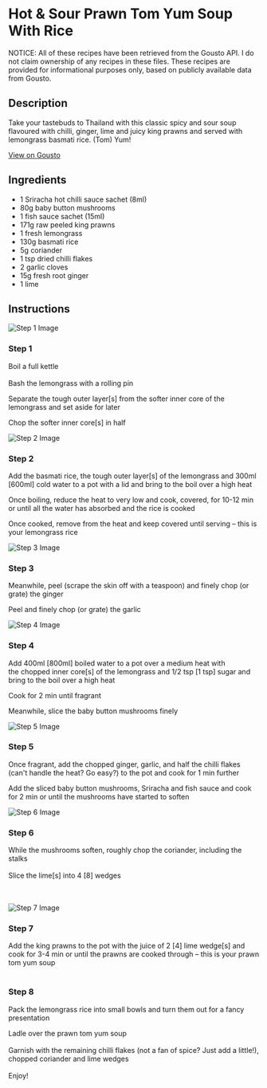 # Hot & Sour Prawn Tom Yum Soup With Rice

NOTICE: All of these recipes have been retrieved from the Gousto API. I do not claim ownership of any recipes in these files. These recipes are provided for informational purposes only, based on publicly available data from Gousto.

## Description

Take your tastebuds to Thailand with this classic spicy and sour soup flavoured with chilli, ginger, lime and juicy king prawns and served with lemongrass basmati rice. (Tom) Yum!

[View on Gousto](https://www.gousto.co.uk/recipes/cookbook/hot-sour-prawn-tom-yum-soup-with-rice)

## Ingredients

- 1 Sriracha hot chilli sauce sachet (8ml)
- 80g baby button mushrooms
- 1 fish sauce sachet (15ml)
- 171g raw peeled king prawns
- 1 fresh lemongrass
- 130g basmati rice
- 5g coriander
- 1 tsp dried chilli flakes
- 2 garlic cloves
- 15g fresh root ginger
- 1 lime

## Instructions

![Step 1 Image](https://production-media.gousto.co.uk/cms/recipe-step-image/RC2421Step-1-x200.jpg)

### Step 1

Boil a full kettle<br /><br />Bash the lemongrass with a rolling pin


Separate the tough outer layer<span class="text-danger">[s]</span> from the softer inner core of the lemongrass and set aside for later


Chop the<span class="text-highlight"> softer inner core<span class="text-danger">[s]</span></span> in half

![Step 2 Image](https://production-media.gousto.co.uk/cms/recipe-step-image/RC2421Step-2-x200.jpg)

### Step 2

Add the basmati rice, the tough outer layer<span class="text-danger">[s]</span> of the lemongrass and 300ml <span class="text-danger">[600ml]</span> cold water to a pot with a lid and bring to the boil over a high heat


Once boiling, reduce the heat to very low and cook, covered, for 10-12 min or until all the water has absorbed and the rice is cooked


Once cooked, remove from the heat and keep covered until serving – this is your lemongrass rice

![Step 3 Image](https://production-media.gousto.co.uk/cms/recipe-step-image/RC2421Step-3-x200.jpg)

### Step 3

Meanwhile, peel (scrape the skin off with a teaspoon) and finely chop (or grate) the ginger


Peel and finely chop (or grate) the garlic

![Step 4 Image](https://production-media.gousto.co.uk/cms/recipe-step-image/RC2421Step4V2jpg-x200.jpg)

### Step 4

<span class="text-highlight">Add 400ml <span class="text-danger">[800ml] </span>boiled water to a pot over a medium heat with the chopped inner core<span class="text-danger">[s]</span> of the lemongrass and 1/2 tsp<span class="text-danger"> [1 tsp]</span> sugar and bring to the boil over a high heat</span>


Cook for 2 min until fragrant


Meanwhile, slice the baby button mushrooms finely

![Step 5 Image](https://production-media.gousto.co.uk/cms/recipe-step-image/RC2421Step-5-x200.jpg)

### Step 5

Once fragrant, add the chopped ginger, garlic, and half the chilli flakes (can't handle the heat? Go easy?) to the pot and cook for 1 min further


Add the sliced baby button mushrooms, Sriracha and fish sauce and cook for 2 min or until the mushrooms have started to soften

![Step 6 Image](https://production-media.gousto.co.uk/cms/recipe-step-image/RC2421Step-6-x200.jpg)

### Step 6

<span class="text-highlight">While the mushrooms soften,</span> roughly chop the coriander, including the stalks<br /><br />Slice the lime<span class="text-danger">[s]</span> into 4 <span class="text-danger">[8]</span> wedges<br /><br /><br />

![Step 7 Image](https://production-media.gousto.co.uk/cms/recipe-step-image/RC2421Step-7-x200.jpg)

### Step 7

Add the king prawns to the pot with the juice of 2 <span class="text-danger">[4]</span> lime wedge<span class="text-danger">[s]</span> and cook for 3-4 min or until the prawns are cooked through – this is your <span class="text-highlight">prawn tom yum soup</span><br /><br />

### Step 8

Pack the lemongrass rice into small bowls and turn them out for a fancy presentation


Ladle over the <span class="text-highlight">prawn tom yum soup</span><br /><br />Garnish with the remaining chilli flakes (not a fan of spice? Just add a little!), chopped coriander and lime wedges<br /><br />Enjoy!

